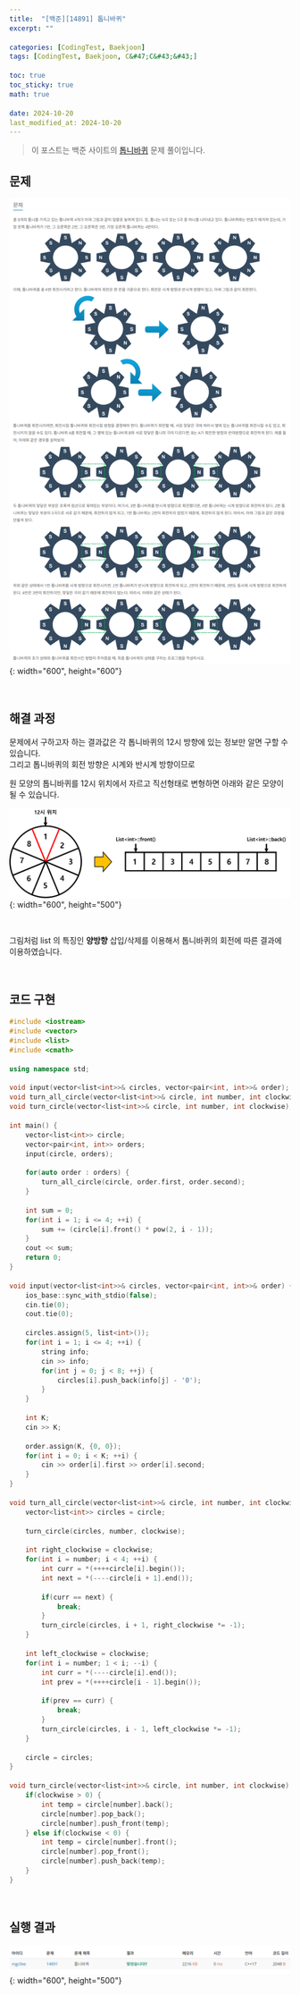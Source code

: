 ```yaml
---
title:  "[백준][14891] 톱니바퀴"
excerpt: ""

categories: [CodingTest, Baekjoon]
tags: [CodingTest, Baekjoon, C&#47;C&#43;&#43;]

toc: true
toc_sticky: true
math: true
 
date: 2024-10-20
last_modified_at: 2024-10-20
---
```


> 이 포스트는 백준 사이트의 [톱니바퀴](https://www.acmicpc.net/problem/14891) 문제 풀이입니다.  

## 문제

![문제](/assets/img/Boj/톱니바퀴_문제.png){: width="600", height="600"}  

<br/>

## 해결 과정

문제에서 구하고자 하는 결과값은 각 톱니바퀴의 12시 방향에 있는 정보만 알면 구할 수 있습니다.  
그리고 톱니바퀴의 회전 방향은 시계와 반시계 방향이므로  

원 모양의 톱니바퀴를 12시 위치에서 자르고 직선형태로 변형하면 아래와 같은 모양이 될 수 있습니다.  

![문제](/assets/img/Boj/톱니바퀴_구현.png){: width="600", height="500"}  

<br/>

그림처럼 list 의 특징인 **양방향** 삽입/삭제를 이용해서 톱니바퀴의 회전에 따른 결과에 이용하였습니다.  

<br/>

## 코드 구현

```c++
#include <iostream>
#include <vector>
#include <list>
#include <cmath>

using namespace std;

void input(vector<list<int>>& circles, vector<pair<int, int>>& order);
void turn_all_circle(vector<list<int>>& circle, int number, int clockwise);
void turn_circle(vector<list<int>>& circle, int number, int clockwise);

int main() {
	vector<list<int>> circle;
	vector<pair<int, int>> orders;
	input(circle, orders);

	for(auto order : orders) {
		turn_all_circle(circle, order.first, order.second);
	}

	int sum = 0;
	for(int i = 1; i <= 4; ++i) {
		sum += (circle[i].front() * pow(2, i - 1));
	}
	cout << sum;
	return 0;
}

void input(vector<list<int>>& circles, vector<pair<int, int>>& order) {
	ios_base::sync_with_stdio(false);
	cin.tie(0);
	cout.tie(0);

	circles.assign(5, list<int>());
	for(int i = 1; i <= 4; ++i) {
		string info;
		cin >> info;
		for(int j = 0; j < 8; ++j) {
			circles[i].push_back(info[j] - '0');
		}
	}

	int K;
	cin >> K;

	order.assign(K, {0, 0});
	for(int i = 0; i < K; ++i) {
		cin >> order[i].first >> order[i].second;
	}
}

void turn_all_circle(vector<list<int>>& circle, int number, int clockwise) {
	vector<list<int>> circles = circle;

	turn_circle(circles, number, clockwise);

	int right_clockwise = clockwise;
	for(int i = number; i < 4; ++i) {
		int curr = *(++++circle[i].begin());
		int next = *(----circle[i + 1].end());

		if(curr == next) {
			break;
		}
		turn_circle(circles, i + 1, right_clockwise *= -1);
	}

	int left_clockwise = clockwise;
	for(int i = number; 1 < i; --i) {
		int curr = *(----circle[i].end()); 
		int prev = *(++++circle[i - 1].begin());

		if(prev == curr) {
			break;
		}
		turn_circle(circles, i - 1, left_clockwise *= -1);
	}

	circle = circles;
}

void turn_circle(vector<list<int>>& circle, int number, int clockwise) {
	if(clockwise > 0) {
		int temp = circle[number].back();
		circle[number].pop_back();
		circle[number].push_front(temp);
	} else if(clockwise < 0) {
		int temp = circle[number].front();
		circle[number].pop_front();
		circle[number].push_back(temp);
	}
}
```

<br/>

## 실행 결과

![결과](/assets/img/Boj/톱니바퀴_결과.png){: width="600", height="500"}  
